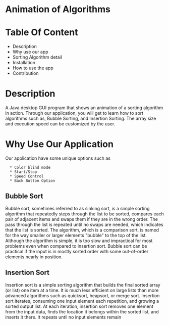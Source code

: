 # Animation of Algorithms

# Table Of Content
  * Description
  * Why use our app
  * Sorting Algorithm detail
  * Installation
  * How to use the app
  * Contribution
  
# Description
  A Java desktop GUI program that shows an animation of a sorting algorithm in action. Through our application, you will get to learn how to sort algorithms such as, Bubble Sorting, and Insertion Sorting. The array size and execution speed can be customized by the user.
# Why Use Our Application
  Our application have some unique options such as
  
      * Color blind mode
      * Start/Stop
      * Speed Control
      * Back Button Option

## Bubble Sort  
  Bubble sort, sometimes referred to as sinking sort, is a simple sorting algorithm that repeatedly steps through the list to be sorted, compares each pair of adjacent items and swaps them if they are in the wrong order. The pass through the list is repeated until no swaps are needed, which indicates that the list is sorted. The algorithm, which is a comparison sort, is named for the way smaller or larger elements "bubble" to the top of the list. Although the algorithm is simple, it is too slow and impractical for most problems even when compared to insertion sort. Bubble sort can be practical if the input is in mostly sorted order with some out-of-order elements nearly in position.
   
## Insertion Sort
  Insertion sort is a simple sorting algorithm that builds the final sorted array (or list) one item at a time. It is much less efficient on large lists than more advanced algorithms such as quicksort, heapsort, or merge sort. Insertion sort iterates, consuming one input element each repetition, and growing a sorted output list. At each iteration, insertion sort removes one element from the input data, finds the location it belongs within the sorted list, and inserts it there. It repeats until no input elements remain
